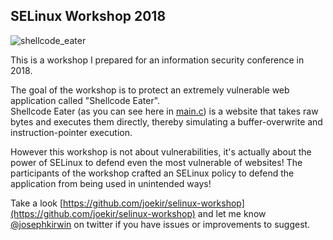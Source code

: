 ## SELinux Workshop 2018

![shellcode_eater](https://raw.githubusercontent.com/joekir/selinux-workshop/master/shellcode_eater/img/shellcode-eater.png)

This is a workshop I prepared for an information security conference in 2018.    

The goal of the workshop is to protect an extremely vulnerable web application called "Shellcode Eater".    
Shellcode Eater (as you can see here in [main.c](https://github.com/joekir/selinux-workshop/blob/master/shellcode_eater/src/main.c)) is a website that takes raw bytes and executes them directly, thereby simulating a buffer-overwrite and instruction-pointer execution.

However this workshop is not about vulnerabilities, it's actually about the power of SELinux to defend even the most vulnerable of websites!
The participants of the workshop crafted an SELinux policy to defend the application from being used in unintended ways!

Take a look [https://github.com/joekir/selinux-workshop](https://github.com/joekir/selinux-workshop) and let me know [@josephkirwin](https://twitter.com/josephkirwin) on twitter if you have issues or improvements to suggest.
